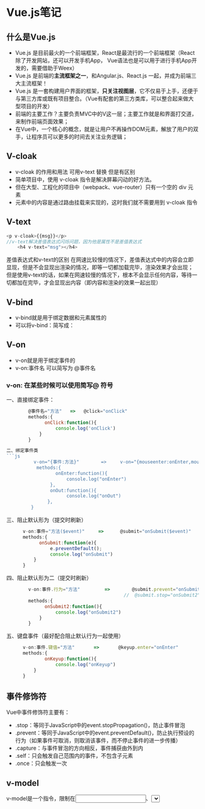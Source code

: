 # Vue.js笔记
## 什么是Vue.js
+ Vue.js 是目前最火的一个前端框架，React是最流行的一个前端框架（React除了开发网站，还可以开发手机App， Vue语法也是可以用于进行手机App开发的，需要借助于Weex）
+ Vue.js 是前端的**主流框架之一**，和Angular.js、React.js 一起，并成为前端三大主流框架！
+ Vue.js 是一套构建用户界面的框架，**只关注视图层**，它不仅易于上手，还便于与第三方库或既有项目整合。（Vue有配套的第三方类库，可以整合起来做大型项目的开发）
+ 前端的主要工作？主要负责MVC中的V这一层；主要工作就是和界面打交道，来制作前端页面效果；
+ 在Vue中，一个核心的概念，就是让用户不再操作DOM元素，解放了用户的双手，让程序员可以更多的时间去关注业务逻辑；
## V-cloak
+ v-cloak 的作用和用法  可用v-text 替换 但是有区别
+ 简单项目中，使用 v-cloak 指令是解决屏幕闪动的好方法。
+ 但在大型、工程化的项目中（webpack、vue-router）只有一个空的 div 元素
+ 元素中的内容是通过路由挂载来实现的，这时我们就不需要用到 v-cloak 指令
## V-text
```js
<p v-cloak>{{msg}}</p>
//v-text解决差值表达式闪烁问题，因为他是属性不是差值表达式
    <h4 v-text="msg"></h4>
```
差值表达式和v-text的区别
在网速比较慢的情况下，差值表达式中的内容会立即显现，但是不会显现出渲染的情况，即等一切都加载完毕，渲染效果才会出现；
但是使用v-text的话，如果在网速较慢的情况下，根本不会显示任何内容，等待一切都加在完毕，才会显现出内容（即内容和渲染的效果一起出现）
## V-bind
- v-bind就是用于绑定数据和元素属性的
- 可以将v-bind：简写成：
## V-on
- v-on就是用于绑定事件的
- v-on:事件名 可以简写为 @事件名
### v-on: 在某些时候可以使用简写@ 符号
一、直接绑定事件：
```js
        @事件名="方法"   =>   @click="onClick"
        methods:{
              onClick:function(){
                  console.log('onClick')
            }
        }

二、绑定事件类
```js
          v-on="{事件:方法}"        =>     v-on="{mouseenter:onEnter,mouseout:onOut}"
           methods:{
                  onEnter:function(){
                      console.log("onEnter")
                },
                onOut:function(){
                      console.log("onOut")
               },
         }
```
三、阻止默认形为（提交时刷新）
```js
      v-on:事件="方法($event)"     =>      @submit="onSubmit($event)"
      methods:{
            onSubmit:function(e){
                e.preventDefault();
                console.log("onSubmit")
          }
      }
```
四、阻止默认形为二（提交时刷新）
```js
        v-on:事件.行为="方法"         =>        @submit.prevent="onSubmit2"
                                           //  @submit.stop="onSubmit2"
        methods:{
              onSubmit2:function(){
                  console.log("onSubmit2")
            }
        }
```
五、键盘事件（最好配合阻止默认行为一起使用）
```js
      v-on:事件.键值="方法"       =>       @keyup.enter="onEnter"
      methods:{
              onKeyup:function(){
                  console.log("onKeyup")
          }
      }
```
## 事件修饰符
Vue中事件修饰符主要有：

+ .stop：等同于JavaScript中的event.stopPropagation()，防止事件冒泡
+ .prevent：等同于JavaScript中的event.preventDefault()，防止执行预设的行为（如果事件可取消，则取消该事件，而不停止事件的进一步传播）
+ .capture：与事件冒泡的方向相反，事件捕获由外到内
+ .self：只会触发自己范围内的事件，不包含子元素
+ .once：只会触发一次

## v-model
v-model是一个指令，限制在<input>、<select>、<textarea>、components中使用，修饰符.lazy(取代 input 监听 change 事件)、.number(输入字符串转为有效的数字)、.trim(输入首尾空格过滤)

其中v-model可以结合lazy使用，写成v-model.lazy
这样写可以在用户按回车或者失去焦点时，p标签才会被赋予上值，可以减少服务器压力

- v-model和lable的结合使用

## 在Vue中使用样式



### 使用class样式

1. 数组
```
<h1 :class="['red', 'thin']">这是一个邪恶的H1</h1>
```

2. 数组中使用三元表达式
```
<h1 :class="['red', 'thin', isactive?'active':'']">这是一个邪恶的H1</h1>
```

3. 数组中嵌套对象
```
<h1 :class="['red', 'thin', {'active': isactive}]">这是一个邪恶的H1</h1>
```

4. 直接使用对象
```
<h1 :class="{red:true, italic:true, active:true, thin:true}">这是一个邪恶的H1</h1>
```



### 使用内联样式

1. 直接在元素上通过 `:style` 的形式，书写样式对象
```
<h1 :style="{color: 'red', 'font-size': '40px'}">这是一个善良的H1</h1>
```

2. 将样式对象，定义到 `data` 中，并直接引用到 `:style` 中
 + 在data上定义样式：
```
data: {
        h1StyleObj: { color: 'red', 'font-size': '40px', 'font-weight': '200' }
}
```
 + 在元素中，通过属性绑定的形式，将样式对象应用到元素中：
```
<h1 :style="h1StyleObj">这是一个善良的H1</h1>
```

3. 在 `:style` 中通过数组，引用多个 `data` 上的样式对象
 + 在data上定义样式：
```
data: {
        h1StyleObj: { color: 'red', 'font-size': '40px', 'font-weight': '200' },
        h1StyleObj2: { fontStyle: 'italic' }
}
```
 + 在元素中，通过属性绑定的形式，将样式对象应用到元素中：
```
<h1 :style="[h1StyleObj, h1StyleObj2]">这是一个善良的H1</h1>
```
## v-if;v-show
1.手段：v-if是通过控制dom节点的存在与否来控制元素的显隐；v-show是通过设置DOM元素的display样式，block为显示，none为隐藏；
2.编译过程：v-if切换有一个局部编译/卸载的过程，切换过程中合适地销毁和重建内部的事件监听和子组件；v-show只是简单的基于css切换；
3.编译条件：v-if是惰性的，如果初始条件为假，则什么也不做；只有在条件第一次变为真时才开始局部编译（编译被缓存？编译被缓存后，然后再切换的时候进行局部卸载); v-show是在任何条件下（首次条件是否为真）都被编译，然后被缓存，而且DOM元素保留；
4.性能消耗：v-if有更高的切换消耗；v-show有更高的初始渲染消耗；

## 第一阶段总结
1. MVC 和 MVVM 的区别 -->

2. 学习了Vue中最基本代码的结构 -->

3. 插值表达式   v-cloak   v-text   v-html   v-bind（缩写是:）   v-on（缩写是@）   v-model   v-for   v-if     v-show -->

4. 事件修饰符  ：  .stop   .prevent   .capture   .self     .once -->

5. el  指定要控制的区域    data 是个对象，指定了控制的区域内要用到的数据    methods 虽然带个s后缀，但是是个对象，这里可以自定义了方法 -->

6. 在 VM 实例中，如果要访问 data 上的数据，或者要访问 methods 中的方法， 必须带 this -->

7. 在 v-for 要会使用 key 属性 （只接受 string / number） -->

8. v-model 只能应用于表单元素 -->

9. 在vue中绑定样式两种方式  v-bind:class   v-bind:style -->

## 组件中的data

组件中也可以有自己的data。
但是组件中的data属性只能是一个函数方法（vue实例中的data可以为一个对象）。
这个方法内部必须返回一个object对象。
组件中的data数据和vue实例中的data数据使用方法一样。

## 组件中的methods
和Vue实例中的一样，直接写在组件模板对象中，可以组件内调用。
用法和Vue实例一样。
也有生命周期钩子函数created等。

## 筛选
```js
          var index = this.list.findIndex(item => {
            if (item.id == id) {
              return true;
            }
          })

          // console.log(index)
          this.list.splice(index, 1);
        search(keywords) { // 根据关键字，进行数据的搜索
          var newList = []
          this.list.forEach(item => {
            if (item.name.indexOf(keywords) != -1) {
              newList.push(item)
            }
          })
```

## 过滤器的使用

过滤器的定义语法
Vue.filter('过滤器的名称', function(){})

全局过滤器：
```js
Vue.filter('globalFilter',function (value) {
return value + "!!!"
})
```
组件过滤器：
```js
filters:{
componentFilter:function(value){
return value + "!!!"
}
}
```
!!!!!全局 filter   组件 filters


用法：
一，在双花括号插值
{{ 'ok' | globalFilter }}
二，在v-bind表达式中使用
<div v-bind:data="'ok'| globalFilter" ></div>

过滤器的参数写法
1： {{ message | filterA | filterB }}

```js
<div> {{'2020' | filterA | filterB}}</div>
filters:{
      filterA:function(value){
            return value + '年'
      },
      filterB:function(value){
            return value + 'Hello'
      }
},
```
输出2020年Hello

2： {{ message | filterA('arg1', arg2) }}

```js
<div> {{'2020' | filterA ('03','24') }}</div>
filters:{
      filterA:function(value){
            return value + '-' + arg1 + '-' + arg2
      }
},
```
输出2020-03-24
3：{{ 'a','b' | filterB }}

```js
<div> {{'2020' ,'你好'| filterB}}</div>
filters:{
      filterB:function(value1，value2){
            return value + '' + value2
      }
},
```
输出2020你好



## padStart() padEnd()
padStart()方法,padEnd()方法
ES2017 引入了字符串补全长度的功能。如果某个字符串不够指定长度，会在头部或尾部补全。padStart()用于头部补全，padEnd()用于尾部补全。

'x'.padStart(5, 'ab') // 'ababx'
'x'.padStart(4, 'ab') // 'abax'
'x'.padEnd(5, 'ab') // 'xabab'
'x'.padEnd(4, 'ab') // 'xaba'
上面代码中，padStart()和padStart()一共接受两个参数，第一个参数用来指定字符串的最小长度，第二个参数是用来补全的字符串。

如果原字符串的长度，等于或大于指定的最小长度，则返回原字符串。

'xxx'.padStart(2, 'ab') // 'xxx'
'xxx'.padEnd(2, 'ab') // 'xxx'
如果用来补全的字符串与原字符串，两者的长度之和超过了指定的最小长度，则会截去超出位数的补全字符串。

'abc'.padStart(10, '0123456789')
// '0123456abc'
如果省略第二个参数，默认使用空格补全长度。

'x'.padStart(4) // ' x'
'x'.padEnd(4) // 'x '
padStart()的常见用途是为数值补全指定位数。下面代码生成 10 位的数值字符串。

'1'.padStart(10, '0') // "0000000001"
'12'.padStart(10, '0') // "0000000012"
'123456'.padStart(10, '0') // "0000123456"
另一个用途是提示字符串格式。

'12'.padStart(10, 'YYYY-MM-DD') // "YYYY-MM-12"
'09-12'.padStart(10, 'YYYY-MM-DD') // "YYYY-09-12"

## 按键修饰符

## 自定义指令
先了解一下,在 vue 中,有很多内置的指令.

比如:

v-for 用于遍历
v-if & v-show 用于隐藏和显示元素(区别在于后者是修改 display:block|none,前者是不创建把元素从dom中删除或者创建.
v-bind: 属性绑定,把数据绑定在HTML元素的属性上.
v-html & v-text 把数据绑定在HTML元素的属性上,作用同 innerHTML & innerText
v-on: 绑定HTML元素事件
v-if & v-else-if & v-else 条件渲染
v-model 绑定表单元素,实现双向绑定.
等等.....

所以,关于指令,我们可以总结下面几点:

指令是写在 HTML 属性地方的.<input v-model='name' type='text' />
指令都是以 v- 开头的.
指令表达式的右边一般也可以跟值 v-if = false

## 组件指令简写方式
组件指令
和过滤器一样,指令也分 全局指令 & 组件指令

组件指令语法:

```js
var app = new Vue({
    directives: {
      innerDirective:{
        bind() {

        },
        inserted() {

        },
        update() {

        },
        componentUpdated() {

        },
        unbind() {

        }
      }
    })
```
简写模式:

```js
// 主要是 bind & update 钩子函数

 directives: {
      simpleDirective:(el,binding) =>{

      }
    }
    ```

